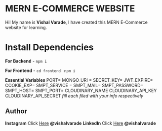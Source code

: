 # MERN E-COMMERCE WEBSITE

Hi! My name is **Vishal Varade**, I have created this MERN E-Commerce website for learning.

# Install Dependencies

**For Backend** - `npm i`

**For Frontend** - `cd frontend` ` npm i`

**Essential Variables**
PORT=
MONGO_URI =
SECRET_KEY=
JWT_EXPIRE=
COOKIE_EXP=
SMPT_SERVICE =
SMPT_MAIL=
SMPT_PASSWORD=
SMPT_HOST=
SMPT_PORT=
CLOUDINARY_NAME
CLOUDINARY_API_KEY
CLOUDINARY_API_SECRET
_fill each filed with your info respectively_

## Author

**Instagram** Click [Here](https://www.instagram.com/vishalvarade__) **@vishalvarade**
**LinkedIn** Click [Here](https://in.linkedin.com/in/vishal-varade-477868297) **@vishalvarade**
